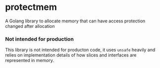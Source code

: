 # protectmem
A Golang library to allocate memory that can have access protection changed after allocation

### Not intended for production ###

This library is not intended for producton code, it uses `unsafe` heavily and
relies on implementation details of how slices and interfaces are represented
in memory.
